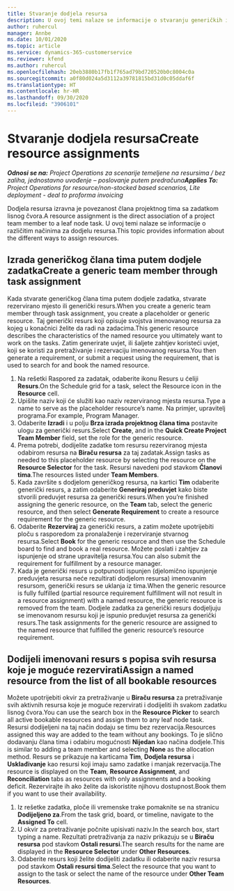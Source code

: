 ```yaml
---
title: Stvaranje dodjela resursa
description: U ovoj temi nalaze se informacije o stvaranju generičkih i imenovanih dodjela resursa.
author: ruhercul
manager: Annbe
ms.date: 10/01/2020
ms.topic: article
ms.service: dynamics-365-customerservice
ms.reviewer: kfend
ms.author: ruhercul
ms.openlocfilehash: 20eb3880b17fb1f765ad79bd720520b0c8004c0a
ms.sourcegitcommit: a0f80d024a5d3112a39781815bd31d0c05ddaf6f
ms.translationtype: HT
ms.contentlocale: hr-HR
ms.lasthandoff: 09/30/2020
ms.locfileid: "3906101"
---
```

# <a name="create-resource-assignments"></a><span data-ttu-id="c4d26-103">Stvaranje dodjela resursa</span><span class="sxs-lookup"><span data-stu-id="c4d26-103">Create resource assignments</span></span>

<span data-ttu-id="c4d26-104">_**Odnosi se na:** Project Operations za scenarije temeljene na resursima / bez zaliha, jednostavno uvođenje – poslovanje putem predračuna_</span><span class="sxs-lookup"><span data-stu-id="c4d26-104">_**Applies To:** Project Operations for resource/non-stocked based scenarios, Lite deployment - deal to proforma invoicing_</span></span>


<span data-ttu-id="c4d26-105">Dodjela resursa izravna je povezanost člana projektnog tima sa zadatkom lisnog čvora.</span><span class="sxs-lookup"><span data-stu-id="c4d26-105">A resource assignment is the direct association of a project team member to a leaf node task.</span></span> <span data-ttu-id="c4d26-106">U ovoj temi nalaze se informacije o različitim načinima za dodjelu resursa.</span><span class="sxs-lookup"><span data-stu-id="c4d26-106">This topic provides information about the different ways to assign resources.</span></span>

## <a name="create-a-generic-team-member-through-task-assignment"></a><span data-ttu-id="c4d26-107">Izrada generičkog člana tima putem dodjele zadatka</span><span class="sxs-lookup"><span data-stu-id="c4d26-107">Create a generic team member through task assignment</span></span>


<span data-ttu-id="c4d26-108">Kada stvarate generičkog člana tima putem dodjele zadatka, stvarate rezervirano mjesto ili generički resurs.</span><span class="sxs-lookup"><span data-stu-id="c4d26-108">When you create a generic team member through task assignment, you create a placeholder or generic resource.</span></span> <span data-ttu-id="c4d26-109">Taj generički resurs koji opisuje svojstva imenovanog resursa za kojeg u konačnici želite da radi na zadacima.</span><span class="sxs-lookup"><span data-stu-id="c4d26-109">This generic resource describes the characteristics of the named resource you ultimately want to work on the tasks.</span></span> <span data-ttu-id="c4d26-110">Zatim generirate uvjet, ili šaljete zahtjev koristeći uvjet, koji se koristi za pretraživanje i rezervaciju imenovanog resursa.</span><span class="sxs-lookup"><span data-stu-id="c4d26-110">You then generate a requirement, or submit a request using the requirement, that is used to search for and book the named resource.</span></span>

1. <span data-ttu-id="c4d26-111">Na rešetki Raspored za zadatak, odaberite ikonu Resurs u ćeliji **Resurs**.</span><span class="sxs-lookup"><span data-stu-id="c4d26-111">On the Schedule grid for a task, select the Resource icon in the **Resource** cell.</span></span>
2. <span data-ttu-id="c4d26-112">Upišite naziv koji će služiti kao naziv rezerviranog mjesta resursa.</span><span class="sxs-lookup"><span data-stu-id="c4d26-112">Type a name to serve as the placeholder resource’s name.</span></span> <span data-ttu-id="c4d26-113">Na primjer, upravitelj programa.</span><span class="sxs-lookup"><span data-stu-id="c4d26-113">For example, Program Manager.</span></span>
3. <span data-ttu-id="c4d26-114">Odaberite **Izradi** i u polju **Brza izrada projektnog člana tima** postavite ulogu za generički resurs.</span><span class="sxs-lookup"><span data-stu-id="c4d26-114">Select **Create**, and in the **Quick Create Project Team Member** field, set the role for the generic resource.</span></span>
4. <span data-ttu-id="c4d26-115">Prema potrebi, dodijelite zadatke tom resursu rezerviranog mjesta odabirom resursa na **Biraču resursa** za taj zadatak.</span><span class="sxs-lookup"><span data-stu-id="c4d26-115">Assign tasks as needed to this placeholder resource by selecting the resource on the **Resource Selector** for the task.</span></span> <span data-ttu-id="c4d26-116">Resursi navedeni pod stavkom **Članovi tima**.</span><span class="sxs-lookup"><span data-stu-id="c4d26-116">The resources listed under **Team Members**.</span></span>
5. <span data-ttu-id="c4d26-117">Kada završite s dodjelom generičkog resursa, na kartici **Tim** odaberite generički resurs, a zatim odaberite **Generiraj preduvjet** kako biste stvorili preduvjet resursa za generički resurs.</span><span class="sxs-lookup"><span data-stu-id="c4d26-117">When you’re finished assigning the generic resource, on the **Team** tab, select the generic resource, and then select **Generate Requirement** to create a resource requirement for the generic resource.</span></span>
6. <span data-ttu-id="c4d26-118">Odaberite **Rezerviraj** za generički resurs, a zatim možete upotrijebiti ploču s rasporedom za pronalaženje i rezerviranje stvarnog resursa.</span><span class="sxs-lookup"><span data-stu-id="c4d26-118">Select **Book** for the generic resource and then use the Schedule board to find and book a real resource.</span></span> <span data-ttu-id="c4d26-119">Možete poslati i zahtjev za ispunjenje od strane upravitelja resursa.</span><span class="sxs-lookup"><span data-stu-id="c4d26-119">You can also submit the requirement for fulfillment by a resource manager.</span></span>
7. <span data-ttu-id="c4d26-120">Kada je generički resurs u potpunosti ispunjen (djelomično ispunjenje preduvjeta resursa neće rezultirati dodjelom resursa) imenovanim resursom, generički resurs se uklanja iz tima.</span><span class="sxs-lookup"><span data-stu-id="c4d26-120">When the generic resource is fully fulfilled (partial resource requirement fulfillment will not result in a resource assignment) with a named resource, the generic resource is removed from the team.</span></span> <span data-ttu-id="c4d26-121">Dodjele zadatka za generički resurs dodjeljuju se imenovanom resursu koji je ispunio preduvjet resursa za generički resurs.</span><span class="sxs-lookup"><span data-stu-id="c4d26-121">The task assignments for the generic resource are assigned to the named resource that fulfilled the generic resource’s resource requirement.</span></span>

## <a name="assign-a-named-resource-from-the-list-of-all-bookable-resources"></a><span data-ttu-id="c4d26-122">Dodijeli imenovani resurs s popisa svih resursa koje je moguće rezervirati</span><span class="sxs-lookup"><span data-stu-id="c4d26-122">Assign a named resource from the list of all bookable resources</span></span>

<span data-ttu-id="c4d26-123">Možete upotrijebiti okvir za pretraživanje u **Biraču resursa** za pretraživanje svih aktivnih resursa koje je moguće rezervirati i dodijeliti ih svakom zadatku lisnog čvora.</span><span class="sxs-lookup"><span data-stu-id="c4d26-123">You can use the search box in the **Resource Picker** to search all active bookable resources and assign them to any leaf node task.</span></span> <span data-ttu-id="c4d26-124">Resursi dodijeljeni na taj način dodaju se timu bez rezervacija.</span><span class="sxs-lookup"><span data-stu-id="c4d26-124">Resources assigned this way are added to the team without any bookings.</span></span> <span data-ttu-id="c4d26-125">To je slično dodavanju člana tima i odabiru mogućnosti **Nijedan** kao načina dodjele.</span><span class="sxs-lookup"><span data-stu-id="c4d26-125">This is similar to adding a team member and selecting **None** as the allocation method.</span></span> <span data-ttu-id="c4d26-126">Resurs se prikazuje na karticama **Tim**, **Dodjela resursa** i **Usklađivanje** kao resursi koji imaju samo zadatke i manjak rezervacija.</span><span class="sxs-lookup"><span data-stu-id="c4d26-126">The resource is displayed on the **Team**, **Resource Assignment**, and **Reconciliation** tabs as resources with only assignments and a booking deficit.</span></span> <span data-ttu-id="c4d26-127">Rezervirajte ih ako želite da iskoristite njihovu dostupnost.</span><span class="sxs-lookup"><span data-stu-id="c4d26-127">Book them if you want to use their availability.</span></span>

1. <span data-ttu-id="c4d26-128">Iz rešetke zadatka, ploče ili vremenske trake pomaknite se na stranicu **Dodijeljeno za**.</span><span class="sxs-lookup"><span data-stu-id="c4d26-128">From the task grid, board, or timeline, navigate to the **Assigned To** cell.</span></span>
2. <span data-ttu-id="c4d26-129">U okvir za pretraživanje počnite upisivati naziv.</span><span class="sxs-lookup"><span data-stu-id="c4d26-129">In the search box, start typing a name.</span></span> <span data-ttu-id="c4d26-130">Rezultati pretraživanja za naziv prikazuju se u **Biraču resursa** pod stavkom **Ostali resursi**.</span><span class="sxs-lookup"><span data-stu-id="c4d26-130">The search results for the name are displayed in the **Resource Selector** under **Other Resources**.</span></span>
3. <span data-ttu-id="c4d26-131">Odaberite resurs koji želite dodijeliti zadatku ili odaberite naziv resursa pod stavkom **Ostali resursi tima**.</span><span class="sxs-lookup"><span data-stu-id="c4d26-131">Select the resource that you want to assign to the task or select the name of the resource under **Other Team Resources**.</span></span>
